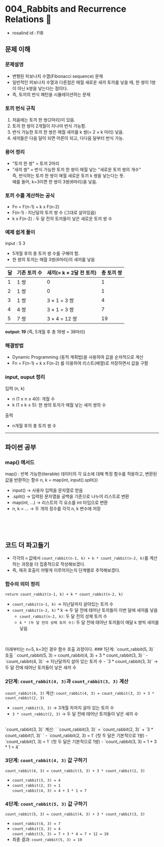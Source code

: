 # 004_Rabbits and Recurrence Relations 🐰
- rosalind id : FIB <br>

## 문제 이해

### 문제설명
- 변형된 피보나치 수열(Fibonacci sequence) 문제 <br>
- 일반적인 피보나치 수열과 다른점은 매월 새로운 새끼 토끼를 낳을 때, 한 쌍이 1쌍이 아닌 k쌍을 낳는다는 점이다. <br>
- 즉, 토끼의 번식 패턴을 시뮬레이션하는 문제 <br>

### 토끼 번식 규칙
1. 처음에는 토끼 한 쌍(2마리)이 있음. <br>
2. 토끼 한 쌍이 2개월이 지나야 번식 가능함. <br>
3. 번식 가능한 토끼 한 쌍은 매월 새끼를 k 쌍(= 2 × k 마리) 낳음. <br>
4. 새끼들은 다음 달이 되면 어른이 되고, 다다음 달부터 번식 가능. <br>

### 용어 정리
- "토끼 한 쌍" = 토끼 2마리 <br>
- "새끼 쌍" = 번식 가능한 토끼 한 쌍이 매월 낳는 "새로운 토끼 쌍의 개수" <br>
즉, 번식하는 토끼 한 쌍이 매월 새로운 토끼 k 쌍을 낳는다는 뜻. <br>
예를 들어, k=3이면 한 쌍이 3쌍(6마리)을 낳음. <br>

### 토끼 수를 계산하는 공식
- Fn = F(n-1) + k x F(n-2) <br>
- F(n-1) : 지난달의 토끼 쌍 수 (그대로 살아있음) <br>
- k x F(n-2) : 두 달 전의 토끼들이 낳은 새로운 토끼 쌍 수 <br>

### 예제 쉽게 풀이 
input : 5 3 <br>
- 5개월 후의 총 토끼 쌍 수를 구해야 함. <br>
- 한 쌍의 토끼는 매월 3쌍(6마리)의 새끼를 낳음 <br>

| 달  | 기존 토끼 수 | 새끼(= k × 2달 전 토끼) | 총 토끼 쌍 |
|----|----------|----------------|---------|
| 1  | 1 쌍     | 0              | 1       |
| 2  | 1 쌍     | 0              | 1       |
| 3  | 1 쌍     | 3 × 1 = 3 쌍   | 4       |
| 4  | 4 쌍     | 3 × 1 = 3 쌍   | 7       |
| 5  | 7 쌍     | 3 × 4 = 12 쌍  | 19      |

**output: 19** (즉, 5개월 후 총 19쌍 = 38마리) <br>

### 해결방법
- Dynamic Programming (동적 계획법)을 사용하여 값을 순차적으로 계산 <br>
- Fn = F(n-1) + k x F(n-2) 를 이용하여 리스트(배열)로 저장하면서 값을 구함 <br>

### input, ouput 정리
입력 (n, k) <br>
- n (1 ≤ n ≤ 40): 개월 수 <br>
- k (1 ≤ k ≤ 5): 한 쌍의 토끼가 매월 낳는 새끼 쌍의 수 <br>
  
출력 <br>
- n개월 후의 총 토끼 쌍 수 <br>

***

## 파이썬 공부

### map() 메서드
map() : 반복 가능한(iterable) 데이터의 각 요소에 대해 특정 함수를 적용하고, 변환된 값을 반환하는 함수
  n, k = map(int, input().split())
- input() → 사용자 입력을 문자열로 받음
- .split() → 입력된 문자열을 공백을 기준으로 나누어 리스트로 변환
- map(int, ...) → 리스트의 각 요소를 int 타입으로 변환
- n, k = ... → 두 개의 정수를 각각 n, k 변수에 저장
<br>
<br>
<br>

## 코드 더 파고들기
- 각각의 `n` 값에서 `count_rabbit(n-1, k) + k * count_rabbit(n-2, k)`를 계산하는 과정을 더 집중적으로 작성해보겠다.
- 즉, 재귀 호출이 어떻게 이루어지는지 단계별로 추적해보겠다.

### 함수의 의미 정리
`
return count_rabbit(n-1, k) + k * count_rabbit(n-2, k)
`
- `count_rabbit(n-1, k)` → 지난달까지 살아있는 토끼 수
- `count_rabbit(n-2, k)` * k → 두 달 전에 태어난 토끼들이 이번 달에 새끼를 낳음
    - `count_rabbit(n-2, k)`: 두 달 전의 성체 토끼 수
    - `k * (두 달 전의 성체 토끼 수)`: 두 달 전에 태어난 토끼들이 매달 k 쌍씩 새끼를 낳음
<br>
<br>
아래부터는 n=5, k=3인 경우 함수 호출 과정이다.
### 1단계: `count_rabbit(5, 3)` 호출
`
count_rabbit(5, 3) = count_rabbit(4, 3) + 3 * count_rabbit(3, 3)
`
- `count_rabbit(4, 3)` → 지난달까지 살아 있는 토끼 수
- `3 * count_rabbit(3, 3)` → 두 달 전에 태어난 토끼들이 낳은 새끼 수

### 2단계: `count_rabbit(4, 3)`과 `count_rabbit(3, 3)` 계산
`count_rabbit(4, 3)` 계산:
`
count_rabbit(4, 3) = count_rabbit(3, 3) + 3 * count_rabbit(2, 3)
`
- `count_rabbit(3, 3)` → 3개월 차까지 살아 있는 토끼 수
- `3 * count_rabbit(2, 3)` → 두 달 전에 태어난 토끼들이 낳은 새끼 수  
<br>
`count_rabbit(3, 3)` 계산:
`
`count_rabbit(3, 3)` = `count_rabbit(2, 3)` + `3 * count_rabbit(1, 3)`
`
- `count_rabbit(2, 3) = 1` (첫 두 달은 기본적으로 1쌍)
- `count_rabbit(1, 3) = 1` (첫 두 달은 기본적으로 1쌍)
- `count_rabbit(3, 3) = 1 + 3 * 1 = 4`

### 3단계: `count_rabbit(4, 3)` 값 구하기
`
count_rabbit(4, 3) = count_rabbit(3, 3) + 3 * count_rabbit(2, 3)
`
- `count_rabbit(3, 3) = 4`  
- `count_rabbit(2, 3) = 1`  
`
count_rabbit(4, 3) = 4 + 3 * 1 = 7
`

###  4단계: `count_rabbit(5, 3)` 값 구하기
`
count_rabbit(5, 3) = count_rabbit(4, 3) + 3 * count_rabbit(3, 3)
`
- `count_rabbit(4, 3) = 7`  
- `count_rabbit(3, 3) = 4`  
`
count_rabbit(5, 3) = 7 + 3 * 4 = 7 + 12 = 19
`
- 최종 결과: `count_rabbit(5, 3) = 19`

